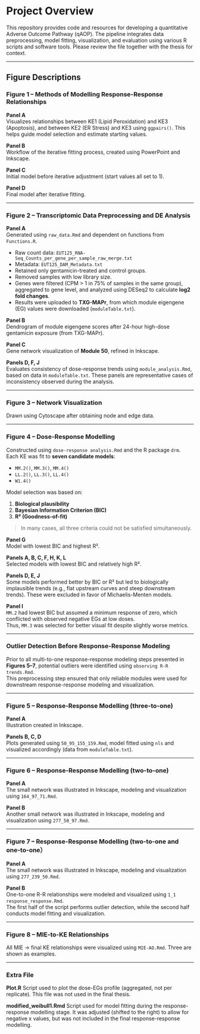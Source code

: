 # Project Overview

This repository provides code and resources for developing a quantitative Adverse Outcome Pathway (qAOP). The pipeline integrates data preprocessing, model fitting, visualization, and evaluation using various R scripts and software tools. Please review the file together with the thesis for context.

---

## Figure Descriptions

### **Figure 1 – Methods of Modelling Response-Response Relationships**

**Panel A**  
Visualizes relationships between KE1 (Lipid Peroxidation) and KE3 (Apoptosis), and between KE2 (ER Stress) and KE3 using `ggpairs()`. This helps guide model selection and estimate starting values.

**Panel B**  
Workflow of the iterative fitting process, created using PowerPoint and Inkscape.

**Panel C**  
Initial model before iterative adjustment (start values all set to 1).

**Panel D**  
Final model after iterative fitting.

---

### **Figure 2 – Transcriptomic Data Preprocessing and DE Analysis**

**Panel A**  
Generated using `raw_data.Rmd` and dependent on functions from `Functions.R`.

- Raw count data: `EUT125_RNA-Seq_Counts_per_gene_per_sample_raw_merge.txt`  
- Metadata: `EUT125_DAM_Metadata.txt`  
- Retained only gentamicin-treated and control groups.  
- Removed samples with low library size.  
- Genes were filtered (CPM > 1 in 75% of samples in the same group), aggregated to gene level, and analyzed using DESeq2 to calculate **log2 fold changes**.  
- Results were uploaded to **TXG-MAPr**, from which module eigengene (EG) values were downloaded (`moduleTable.txt`).

**Panel B**  
Dendrogram of module eigengene scores after 24-hour high-dose gentamicin exposure (from TXG-MAPr).

**Panel C**  
Gene network visualization of **Module 50**, refined in Inkscape.

**Panels D, F, J**  
Evaluates consistency of dose-response trends using `module_analysis.Rmd`, based on data in `moduleTable.txt`. These panels are representative cases of inconsistency observed during the analysis.

---

### **Figure 3 – Network Visualization**

Drawn using Cytoscape after obtaining node and edge data.

---

### **Figure 4 – Dose-Response Modelling**

Constructed using `dose-response analysis.Rmd` and the R package `drm`.  
Each KE was fit to **seven candidate models**:

- `MM.2()`, `MM.3()`, `MM.4()`  
- `LL.2()`, `LL.3()`, `LL.4()`  
- `W1.4()`

Model selection was based on:

1. **Biological plausibility**  
2. **Bayesian Information Criterion (BIC)**  
3. **R² (Goodness-of-fit)**

> In many cases, all three criteria could not be satisfied simultaneously.

**Panel G**  
Model with lowest BIC and highest R².

**Panels A, B, C, F, H, K, L**  
Selected models with lowest BIC and relatively high R².

**Panels D, E, J**  
Some models performed better by BIC or R² but led to biologically implausible trends (e.g., flat upstream curves and steep downstream trends). These were excluded in favor of Michaelis-Menten models.

**Panel I**  
`MM.2` had lowest BIC but assumed a minimum response of zero, which conflicted with observed negative EGs at low doses.  
Thus, `MM.3` was selected for better visual fit despite slightly worse metrics.

---
### Outlier Detection Before Response-Response Modeling

Prior to all multi-to-one response-response modeling steps presented in **Figures 5–7**, potential outliers were identified using `observing R-R trends.Rmd`.  
This preprocessing step ensured that only reliable modules were used for downstream response-response modeling and visualization.

---

### **Figure 5 – Response-Response Modelling (three-to-one)**

**Panel A**  
Illustration created in Inkscape.

**Panels B, C, D**  
Plots generated using `50_95_155_159.Rmd`, model fitted using `nls` and visualized accordingly (data from `moduleTable.txt`).

---

### **Figure 6 – Response-Response Modelling (two-to-one)**

**Panel A**  
The small network was illustrated in Inkscape, modeling and visualization using `164_97_71.Rmd`.

**Panel B**  
Another small network was illustrated in Inkscape, modeling and visualization using `277_50_97.Rmd`.

---

### **Figure 7 – Response-Response Modelling (two-to-one and one-to-one）**

**Panel A**  
The small network was illustrated in Inkscape, modeling and visualization using `277_239_50.Rmd`.

**Panel B**  
One-to-one R-R relationships were modeled and visualized using `1_1 response_response.Rmd`.  
The first half of the script performs outlier detection, while the second half conducts model fitting and visualization.

---

### **Figure 8 – MIE-to-KE Relationships**

All MIE → final KE relationships were visualized using `MIE-AO.Rmd`. Three are shown as examples.

---
### **Extra File**

**Plot.R**
Script used to plot the dose-EGs profile (aggregated, not per replicate). This file was not used in the final thesis.

**modified_weibull1.Rmd**
Script used for model fitting during the response-response modelling stage. It was adjusted (shifted to the right) to allow for negative x values, but was not included in the final response-response modelling.
